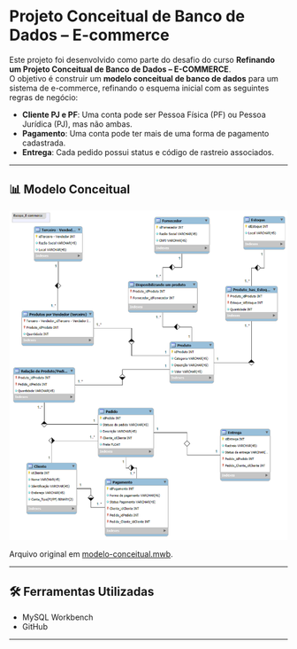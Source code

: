 # Projeto Conceitual de Banco de Dados – E-commerce

Este projeto foi desenvolvido como parte do desafio do curso **Refinando um Projeto Conceitual de Banco de Dados – E-COMMERCE**.  
O objetivo é construir um **modelo conceitual de banco de dados** para um sistema de e-commerce, refinando o esquema inicial com as seguintes regras de negócio:

- **Cliente PJ e PF**: Uma conta pode ser Pessoa Física (PF) ou Pessoa Jurídica (PJ), mas não ambas.
- **Pagamento**: Uma conta pode ter mais de uma forma de pagamento cadastrada.
- **Entrega**: Cada pedido possui status e código de rastreio associados.

---

## 📊 Modelo Conceitual
![Modelo Conceitual](https://github.com/nilatala/Resumos-e-Desafios-DIO/blob/main/Desafios/Projeto_Conceitual_E-commerce/Projeto_E-commerce.png)

Arquivo original em [modelo-conceitual.mwb](https://github.com/nilatala/Resumos-e-Desafios-DIO/blob/main/Desafios/Projeto_Conceitual_E-commerce/modelo_e-commerce.mwb).

---

## 🛠️ Ferramentas Utilizadas
- MySQL Workbench
- GitHub

---


